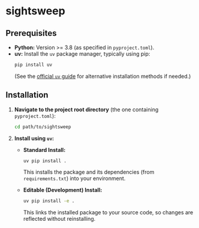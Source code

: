 # sightsweep

## Prerequisites

*   **Python:** Version >= 3.8 (as specified in `pyproject.toml`).
*   **uv:** Install the `uv` package manager, typically using pip:
    ```bash
    pip install uv
    ```
    (See the [official `uv` guide](https://github.com/astral-sh/uv#installation) for alternative installation methods if needed.)

## Installation

1.  **Navigate to the project root directory** (the one containing `pyproject.toml`):
    ```bash
    cd path/to/sightsweep
    ```

2.  **Install using `uv`:**

    *   **Standard Install:**
        ```bash
        uv pip install .
        ```
        This installs the package and its dependencies (from `requirements.txt`) into your environment.

    *   **Editable (Development) Install:**
        ```bash
        uv pip install -e .
        ```
        This links the installed package to your source code, so changes are reflected without reinstalling.